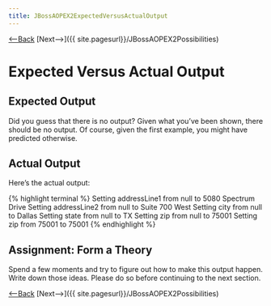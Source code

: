 ```yaml
---
title: JBossAOPEX2ExpectedVersusActualOutput
---
```

[<--Back]({{site.pagesurl}}/JBoss_AOP_Example_2) [Next-->]({{ site.pagesurl}}/JBossAOPEX2Possibilities)

# Expected Versus Actual Output

## Expected Output
Did you guess that there is no output? Given what you’ve been shown, there should be no output. Of course, given the first example, you might have predicted otherwise.
## Actual Output
Here’s the actual output:

{% highlight terminal %}
Setting addressLine1 from null to 5080 Spectrum Drive
Setting addressLine2 from null to Suite 700 West
Setting city from null to Dallas
Setting state from null to TX
Setting zip from null to 75001
Setting zip from 75001 to 75001
{% endhighlight %}
## Assignment: Form a Theory
Spend a few moments and try to figure out how to make this output happen. Write down those ideas. Please do so before continuing to the next section.

[<--Back]({{site.pagesurl}}/JBoss_AOP_Example_2) [Next-->]({{ site.pagesurl}}/JBossAOPEX2Possibilities)
